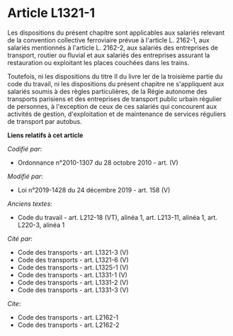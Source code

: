 # Article L1321-1

Les dispositions du présent chapitre sont applicables aux salariés relevant de la convention collective ferroviaire prévue à
l'article L. 2162-1, aux salariés mentionnés à l'article L. 2162-2, aux salariés des entreprises de transport, routier ou
fluvial et aux salariés des entreprises assurant la restauration ou exploitant les places couchées dans les trains.

Toutefois, ni les dispositions du titre II du livre Ier de la troisième partie du code du travail, ni les dispositions du
présent chapitre ne s'appliquent aux salariés soumis à des règles particulières, de la Régie autonome des transports
parisiens et des entreprises de transport public urbain régulier de personnes, à l'exception de ceux de ces salariés qui
concourent aux activités de gestion, d'exploitation et de maintenance de services réguliers de transport par autobus.

**Liens relatifs à cet article**

_Codifié par_:

  - Ordonnance n°2010-1307 du 28 octobre 2010 - art. (V)

_Modifié par_:

  - Loi n°2019-1428 du 24 décembre 2019 - art. 158 (V)

_Anciens textes_:

  - Code du travail - art. L212-18 (VT), alinéa 1, art. L213-11, alinéa 1, art. L220-3, alinéa 1

_Cité par_:

  - Code des transports - art. L1321-3 (V)
  - Code des transports - art. L1321-6 (V)
  - Code des transports - art. L1325-1 (V)
  - Code des transports - art. L1331-1 (V)
  - Code des transports - art. L1331-2 (V)
  - Code des transports - art. L1331-3 (V)

_Cite_:

  - Code des transports - art. L2162-1
  - Code des transports - art. L2162-2
